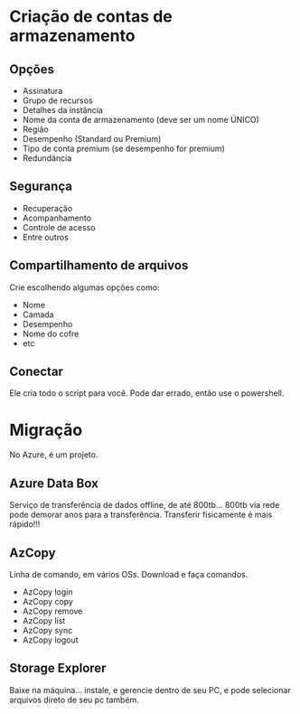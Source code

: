 # Criação de contas de armazenamento

## Opções
- Assinatura
- Grupo de recursos
- Detalhes da instância
- Nome da conta de armazenamento (deve ser um nome ÚNICO)
- Região
- Desempenho (Standard ou Premium)
- Tipo de conta premium (se desempenho for premium)
- Redundância

## Segurança
- Recuperação
- Acompanhamento
- Controle de acesso
- Entre outros

## Compartilhamento de arquivos
Crie escolhendo algumas opções como:
- Nome
- Camada
- Desempenho
- Nome do cofre
- etc

## Conectar
Ele cria todo o script para você. Pode dar errado, então use o powershell.

# Migração
No Azure, é um projeto. 

## Azure Data Box
Serviço de transferência de dados offline, de até 800tb... 800tb via rede pode demorar anos para a transferência. Transferir fisicamente é mais rápido!!!

## AzCopy 
Linha de comando, em vários OSs. Download e faça comandos.
- AzCopy login
- AzCopy copy
- AzCopy remove
- AzCopy list
- AzCopy sync
- AzCopy logout

## Storage Explorer
Baixe na máquina... instale, e gerencie dentro de seu PC, e pode selecionar arquivos direto de seu pc também.
